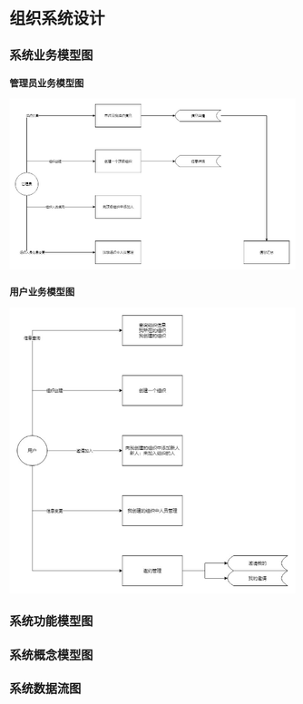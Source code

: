 # 组织系统设计
## 系统业务模型图
### 管理员业务模型图
![管理员业务模型图](assert/org-business-admin.jpg)
### 用户业务模型图
![用户业务模型图](assert/org-business-user.jpg)

## 系统功能模型图
## 系统概念模型图
## 系统数据流图